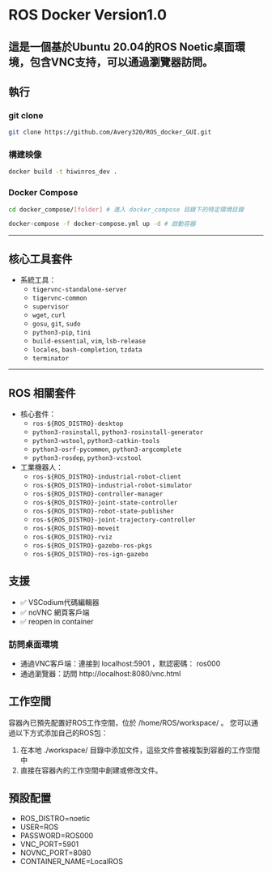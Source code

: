 # ROS Docker Version1.0
這是一個基於Ubuntu 20.04的ROS Noetic桌面環境，包含VNC支持，可以通過瀏覽器訪問。
---
## 執行
### git clone 
```bash
git clone https://github.com/Avery320/ROS_docker_GUI.git
```
### 構建映像
```bash
docker build -t hiwinros_dev .
```
### Docker Compose
```bash
cd docker_compose/[folder] # 進入 docker_compose 目錄下的特定環境目錄
```
```bash
docker-compose -f docker-compose.yml up -d # 啟動容器
```
---
## 核心工具套件
- 系統工具：
  - `tigervnc-standalone-server`
  - `tigervnc-common`
  - `supervisor`
  - `wget`, `curl`
  - `gosu`, `git`, `sudo`
  - `python3-pip`, `tini`
  - `build-essential`, `vim`, `lsb-release`
  - `locales`, `bash-completion`, `tzdata`
  - `terminator`
---
## ROS 相關套件
- 核心套件：
  - `ros-${ROS_DISTRO}-desktop`
  - `python3-rosinstall`, `python3-rosinstall-generator`
  - `python3-wstool`, `python3-catkin-tools`
  - `python3-osrf-pycommon`, `python3-argcomplete`
  - `python3-rosdep`, `python3-vcstool`
- 工業機器人：
  - `ros-${ROS_DISTRO}-industrial-robot-client`
  - `ros-${ROS_DISTRO}-industrial-robot-simulator`
  - `ros-${ROS_DISTRO}-controller-manager`
  - `ros-${ROS_DISTRO}-joint-state-controller`
  - `ros-${ROS_DISTRO}-robot-state-publisher`
  - `ros-${ROS_DISTRO}-joint-trajectory-controller`
  - `ros-${ROS_DISTRO}-moveit`
  - `ros-${ROS_DISTRO}-rviz`
  - `ros-${ROS_DISTRO}-gazebo-ros-pkgs`
  - `ros-${ROS_DISTRO}-ros-ign-gazebo`


## 支援
- ✅ VSCodium代碼編輯器
- ✅ noVNC 網頁客戶端        
- ✅ reopen in container

### 訪問桌面環境
- 通過VNC客戶端：連接到 localhost:5901 ，默認密碼： ros000
- 通過瀏覽器：訪問 http://localhost:8080/vnc.html

## 工作空間
容器內已預先配置好ROS工作空間，位於 /home/ROS/workspace/ 。
您可以通過以下方式添加自己的ROS包：
1. 在本地 ./workspace/ 目錄中添加文件，這些文件會被複製到容器的工作空間中
2. 直接在容器內的工作空間中創建或修改文件。

## 預設配置
- ROS_DISTRO=noetic
- USER=ROS 
- PASSWORD=ROS000
- VNC_PORT=5901
- NOVNC_PORT=8080
- CONTAINER_NAME=LocalROS
